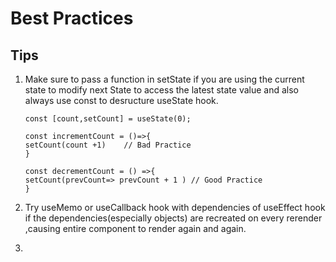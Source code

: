 # Best Practices


 ## Tips
 1. Make sure to pass a function in setState if you are using the current state to modify next State to access the latest state value and also always use const to desructure useState hook.
 
      ```
      const [count,setCount] = useState(0);
      
      const incrementCount = ()=>{
      setCount(count +1)    // Bad Practice
      }
      
      const decrementCount = () =>{
      setCount(prevCount=> prevCount + 1 ) // Good Practice
      }
      
      ```
      
  2. Try  useMemo or useCallback hook with dependencies of useEffect hook if the dependencies(especially objects) are recreated on every rerender ,causing entire component to render again and again.

  3.   
